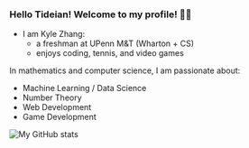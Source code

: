 ### Hello Tideian! Welcome to my profile! 🌊👋

<!--
**RiptideStar/RiptideStar** is a ✨ _special_ ✨ repository because its `README.md` (this file) appears on your GitHub profile.

Here are some ideas to get you started:

- 🔭 I’m currently working on ...
- 🌱 I’m currently learning ...
- 👯 I’m looking to collaborate on ...
- 🤔 I’m looking for help with ...
- 💬 Ask me about ...
- 📫 How to reach me: ...
- 😄 Pronouns: ...
- ⚡ Fun fact: ...
-->
- I am Kyle Zhang: 
  - a freshman at UPenn M&T (Wharton + CS)
  - enjoys coding, tennis, and video games

In mathematics and computer science, I am passionate about:
  - Machine Learning / Data Science
  - Number Theory
  - Web Development
  - Game Development

![My GitHub stats](https://github-readme-stats.vercel.app/api?username=RiptideStar&show_icons=true&theme=prussian)
